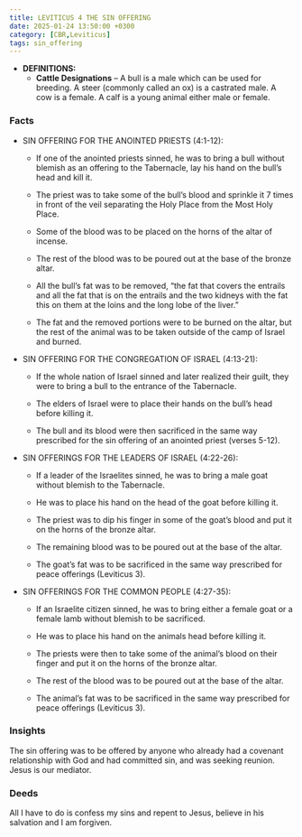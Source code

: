 ```yaml
---
title: LEVITICUS 4 THE SIN OFFERING
date: 2025-01-24 13:50:00 +0300
category: [CBR,Leviticus]
tags: sin_offering
---
```


- **DEFINITIONS:**
	- **Cattle Designations** – A bull is a male which can be used for breeding. A steer (commonly called an ox) is a castrated male. A cow is a female. A calf is a young animal either male or female.


### Facts
- SIN OFFERING FOR THE ANOINTED PRIESTS (4:1-12):
    - If one of the anointed priests sinned, he was to bring a bull without blemish as an offering to the Tabernacle, lay his hand on the bull’s head and kill it.
        
    - The priest was to take some of the bull’s blood and sprinkle it 7 times in front of the veil separating the Holy Place from the Most Holy Place.
        
    - Some of the blood was to be placed on the horns of the altar of incense.
        
    - The rest of the blood was to be poured out at the base of the bronze altar.
        
    - All the bull’s fat was to be removed, “the fat that covers the entrails and all the fat that is on the entrails and the two kidneys with the fat this on them at the loins and the long lobe of the liver.”
        
    - The fat and the removed portions were to be burned on the altar, but the rest of the animal was to be taken outside of the camp of Israel and burned.
        
- SIN OFFERING FOR THE CONGREGATION OF ISRAEL (4:13-21):
    
    - If the whole nation of Israel sinned and later realized their guilt, they were to bring a bull to the entrance of the Tabernacle.
        
    - The elders of Israel were to place their hands on the bull’s head before killing it.
        
    - The bull and its blood were then sacrificed in the same way prescribed for the sin offering of an anointed priest (verses 5-12).
        
- SIN OFFERINGS FOR THE LEADERS OF ISRAEL (4:22-26):
    
    - If a leader of the Israelites sinned, he was to bring a male goat without blemish to the Tabernacle.
        
    - He was to place his hand on the head of the goat before killing it.
        
    - The priest was to dip his finger in some of the goat’s blood and put it on the horns of the bronze altar.
        
    - The remaining blood was to be poured out at the base of the altar.
        
    - The goat’s fat was to be sacrificed in the same way prescribed for peace offerings (Leviticus 3).
        
- SIN OFFERINGS FOR THE COMMON PEOPLE (4:27-35):
    
    - If an Israelite citizen sinned, he was to bring either a female goat or a female lamb without blemish to be sacrificed.
        
    - He was to place his hand on the animals head before killing it.
        
    - The priests were then to take some of the animal’s blood on their finger and put it on the horns of the bronze altar.
        
    - The rest of the blood was to be poured out at the base of the altar.
        
    - The animal’s fat was to be sacrificed in the same way prescribed for peace offerings (Leviticus 3).

### Insights
The sin offering was to be offered by anyone who already had a covenant relationship with God and had committed sin, and was seeking reunion. Jesus is our mediator.
### Deeds
All I have to do is confess my sins and repent to Jesus, believe in his salvation and I am forgiven. 